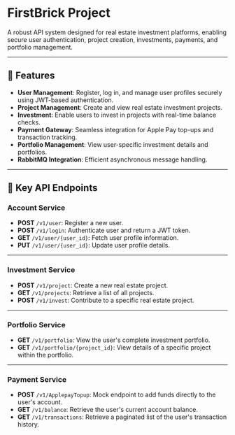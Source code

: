 # FirstBrick Project

A robust API system designed for real estate investment platforms, enabling secure user authentication, project creation, investments, payments, and portfolio management.

---

## 🚀 Features
- **User Management**: Register, log in, and manage user profiles securely using JWT-based authentication.
- **Project Management**: Create and view real estate investment projects.
- **Investment**: Enable users to invest in projects with real-time balance checks.
- **Payment Gateway**: Seamless integration for Apple Pay top-ups and transaction tracking.
- **Portfolio Management**: View user-specific investment details and portfolios.
- **RabbitMQ Integration**: Efficient asynchronous message handling.

---
## 📜 Key API Endpoints

### **Account Service**
- **POST** `/v1/user`: Register a new user.
- **POST** `/v1/login`: Authenticate user and return a JWT token.
- **GET** `/v1/user/{user_id}`: Fetch user profile information.
- **PUT** `/v1/user/{user_id}`: Update user profile details.

---

### **Investment Service**
- **POST** `/v1/project`: Create a new real estate project.
- **GET** `/v1/projects`: Retrieve a list of all projects.
- **POST** `/v1/invest`: Contribute to a specific real estate project.

---

### **Portfolio Service**
- **GET** `/v1/portfolio`: View the user's complete investment portfolio.
- **GET** `/v1/portfolio/{project_id}`: View details of a specific project within the portfolio.

---

### **Payment Service**
- **POST** `/v1/ApplepayTopup`: Mock endpoint to add funds directly to the user's account.
- **GET** `/v1/balance`: Retrieve the user's current account balance.
- **GET** `/v1/transactions`: Retrieve a paginated list of the user's transaction history.
